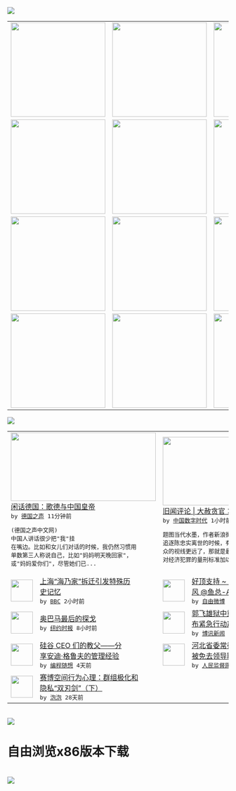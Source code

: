 

<a href="https://github.com/greatfire/z/raw/master/FreeBrowser.apk"><img src="https://raw.githubusercontent.com/greatfire/wiki/master/x/header.png" /></a><table><tr><td width="262" align="center" valign="center"><a href="https://github.com/greatfire/wiki/wiki/nyt" title="纽约时报中文网 国际纵览"><img src="https://raw.githubusercontent.com/greatfire/wiki/master/x/nyt_flag.png" width="215"/></a></td><td width="262" align="center" valign="center"><a href="https://github.com/greatfire/wiki/wiki/dw" title=""><img src="https://raw.githubusercontent.com/greatfire/wiki/master/x/dw_flag.png" width="215"/></a></td><td width="262" align="center" valign="center"><a href="https://github.com/greatfire/wiki/wiki/rmjd" title=""><img src="https://raw.githubusercontent.com/greatfire/wiki/master/x/rmjd_flag.png" width="215"/></a></td></tr><tr><td width="262" align="center" valign="center"><a href="https://github.com/paopaonetizen/website" title="泡泡 - 未经审查的互联网信息"><img src="https://raw.githubusercontent.com/greatfire/wiki/master/x/pp_flag.png" width="215"/></a></td><td width="262" align="center" valign="center"><a href="https://github.com/getlantern/mirror" title="以及自由微博和GreatFire.org官方中文论坛"><img src="https://raw.githubusercontent.com/greatfire/wiki/master/x/lantern_flag.png" width="215"/></a></td><td width="262" align="center" valign="center"><a href="https://github.com/cdtmirrors/m/" title=""><img src="https://raw.githubusercontent.com/greatfire/wiki/master/x/cdt_flag.png" width="215"/></a></td></tr><tr><td width="262" align="center" valign="center"><a href="https://github.com/program-think/blog" title="编程随想的博客"><img src="https://raw.githubusercontent.com/greatfire/wiki/master/x/pt_flag.png" width="215"/></a></td><td width="262" align="center" valign="center"><a href="https://github.com/greatfire/wiki/wiki/bbc" title=""><img src="https://raw.githubusercontent.com/greatfire/wiki/master/x/bbc_flag.png" width="215"/></a></td><td width="262" align="center" valign="center"><a href="https://github.com/freeweibo/s" title="自由微博 - 匿名和不受屏蔽的新浪微博搜索"><img src="https://raw.githubusercontent.com/greatfire/wiki/master/x/fw_flag.png" width="215"/></a></td></tr><tr><td width="262" align="center" valign="center"><a href="https://github.com/greatfire/wiki/wiki/google" title=""><img src="https://raw.githubusercontent.com/greatfire/wiki/master/x/google_flag.png" width="215"/></a></td><td width="262" align="center" valign="center"><a href="https://github.com/bxnews/boxun" title=""><img src="https://raw.githubusercontent.com/greatfire/wiki/master/x/bx_flag.png" width="215"/></a></td><td width="262" align="center" valign="center"><a href="https://github.com/greatfire/wiki/wiki/open-source" title="欢迎访问GreatFire.org开发者项目网站"><img src="https://raw.githubusercontent.com/greatfire/wiki/master/x/open-source_flag.png" width="215"/></a></td></tr></table><img src="https://raw.githubusercontent.com/greatfire/wiki/master/x/newsfeed text.png" /><table cols="4"><tr><td colspan="2" width="380"><a href="http://dw.com/p/1IfKn?maca=chi-GK-text-greatfire-all-chinese-15625-xml-mrss"><img src="http://www.dw.com/image/0,,19221744_302,00.jpg" width="330" height="156"/></a></br><a href="http://dw.com/p/1IfKn?maca=chi-GK-text-greatfire-all-chinese-15625-xml-mrss">闲话德国：歌德与中国皇帝</a></br><kbd> by <a href="http://dw.de">德国之声</a> 11分钟前 </kbd></br><pre>(德国之声中文网) 中国人讲话很少把"我"挂<br/>在嘴边。比如和女儿们对话的时候，我仍然习惯用<br/>单数第三人称说自己，比如"妈妈明天晚回家"，<br/>或"妈妈爱你们"，尽管她们已...</pre></td><td colspan="2" width="380"><a href="http://feedproxy.google.com/~r/chinadigitaltimes/IyPt/~3/IQdQpcjZi-c/"><img src="http://i1.wp.com/chinadigitaltimes.net/chinese/files/2016/04/%E5%A4%A7%E8%B5%A6%E8%B4%AA%E5%AE%98.jpg?resize=450%2C566" width="330" height="156"/></a></br><a href="http://feedproxy.google.com/~r/chinadigitaltimes/IyPt/~3/IQdQpcjZi-c/">旧闻评论 | 大赦贪官：被重视与被忽视的</a></br><kbd> by <a href="http://chinadigitaltimes.net/chinese/">中国数字时代</a> 1小时前 </kbd></br><pre>题图当代水墨，作者新浪微博：@秃头倔人在媒体<br/>追逐陈忠实离世的时候，有一条被忽略的新闻离大<br/>众的视线更远了，那就是最高法颁行的司法解释，<br/>对经济犯罪的量刑标准加以调整...</pre></td></tr><tr><td><img src="http://a.files.bbci.co.uk/worldservice/live/assets/images/2016/04/29/160429113125_shanghai_144x81__nocredit.jpg" width="50" height="50"/></td><td width="280"><a href="http://www.bbc.com/zhongwen/simp/multimedia/2016/04/160429_vid_shanghai_comfort_women">上海“海乃家”拆迁引发特殊历<br/>史记忆</a></br><kbd> by <a href="http://www.bbc.co.uk/zhongwen/simp">BBC</a> 2小时前 </kbd></td><td><img src="https://raw.githubusercontent.com/greatfire/wiki/master/x/fw_logo.png" width="50" height="50"/></td><td width="280"><a href="https://freeweibo.com/weibo/3969671977663590">好顶支持 ~ @小鱼-A4台<br/>风 @鱼总-A4TYP...</a></br><kbd> by <a href="https://freeweibo.com/">自由微博</a> 2小时前 </kbd></td></tr><tr><td><img src="http://static01.nyt.com/images/2016/03/27/opinion/sunday/27DOWD/27DOWD-articleLarge-v3.jpg" width="50" height="50"/></td><td width="280"><a href="https://d7odklm2qes9e.cloudfront.net/opinion/20160328/c28dowd/">奥巴马最后的探戈</a></br><kbd> by <a href="http://m.cn.nytimes.com/">纽约时报</a> 8小时前 </kbd></td><td><img src="http://upload.bx.tl/news/temp14/201604280856501.jpg" width="50" height="50"/></td><td width="280"><a href="http://www.boxun.com/news/gb/china/2016/04/201604282349.shtml">郭飞雄狱中重病：国际特赦为发<br/>布紧急行动声明</a></br><kbd> by <a href="http://www.boxun.com">博讯新闻</a> 2天前 </kbd></td></tr><tr><td><img src="https://lh3.googleusercontent.com/sMUbBGt-8JQpr_t2wogfT7BYFCdefXSgRC9jTjI2qgBafnr-rGigfkDtOFi1M1SUGdbCC2_nOXUzp-QGv5t5FtDlrsVfYlxliT6cDvuSeTcpRLJJm3QoYtY4GTgUslBVboo8MCcPzLU" width="50" height="50"/></td><td width="280"><a href="http://feedproxy.google.com/~r/programthink/~3/drmgGUT99k4/Andy-Grove-Quotes-on-Leadership.html">硅谷 CEO 们的教父——分<br/>享安迪·格鲁夫的管理经验</a></br><kbd> by <a href="http://program-think.blogspot.com">编程随想</a> 4天前 </kbd></td><td><img src="https://raw.githubusercontent.com/greatfire/wiki/master/x/rmjd_logo.png" width="50" height="50"/></td><td width="280"><a href="http://www.rmjdw.com//yongguandangan/20160424/15526.html">河北省委常委、政法委书记张越<br/>被免去领导职务 </a></br><kbd> by <a href="http://www.rmjdw.com/">人民监督网</a> 5天前 </kbd></td></tr><tr><td><img src="https://pao-pao.net/sites/pao-pao.net/files/styles/large/public/xia_pian_wen_zhong_tu_.jpg?itok=PbTXxyjR" width="50" height="50"/></td><td width="280"><a href="https://pao-pao.net/article/684">赛博空间行为心理：群组极化和<br/>隐私“双刃剑”（下）</a></br><kbd> by <a href="https://pao-pao.net">泡泡</a> 28天前 </kbd></td></table></br><a href="https://github.com/greatfire/z/raw/master/FreeBrowser.apk"><img src="https://raw.githubusercontent.com/greatfire/wiki/master/x/download app.png" /></a><h1>自由浏览x86版本下载<h1><a href="https://github.com/greatfire/z/raw/master/FreeBrowser-x86.apk"><img src="https://raw.githubusercontent.com/greatfire/images/master/fb86.qr.png" /></a>